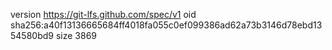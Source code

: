 version https://git-lfs.github.com/spec/v1
oid sha256:a40f13136665684ff4018fa055c0ef099386ad62a73b3146d78ebd1354580bd9
size 3869
